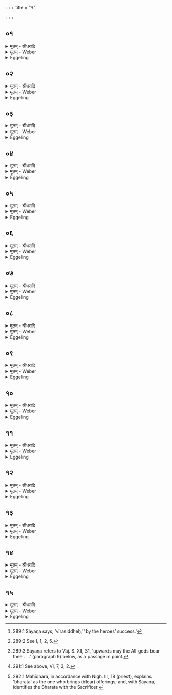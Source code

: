 +++
title = "१"

+++


## ०१
<details><summary>मूलम् - श्रीधरादि</summary>

व्वनीवाह्ये᳘ताग्निं बि᳘भ्रदि᳘त्याहुः॥  
(र्दे) देवाश्चा᳘सुराश्चोभ᳘ये प्राजापत्या᳘ ऽअस्पर्द्धन्त ते᳘ देवा᳘श्चक्रम᳘चरञ्छालम᳘सुरा ऽआसंस्ते᳘ देवा᳘श्चक्रे᳘ण च᳘रन्त ऽएतत्क᳘र्मापश्यंश्चक्रे᳘ण हि वै᳘ देवाश्च᳘रन्त ऽएतत्कर्मा᳘पश्यंस्त᳘स्माद᳘नस ऽएव᳘ पौरोडाशे᳘षु य᳘जूᳫँ᳭ष्य᳘नसो ऽग्नौ[[!!]]॥
</details>

<details><summary>मूलम् - Weber</summary>

वनीवाह्ये᳘ताग्निम् बि᳘भ्रदि᳘त्याहुः॥  
देवाश्चा᳘सुराश्चोभ᳘ये प्राजापत्या᳘ अस्पर्धन्त ते᳘ देवा᳘श्चक्रम᳘चरञ्छालम᳘सुरा आसंस्ते᳘ देवा᳘श्चक्रे᳘ण च᳘रन्त एतत्क᳘मापश्यंश्चक्रे᳘ण हि वै᳘ देवाश्च᳘रन्त एतत्कर्मा᳘पश्यंस्त᳘स्माद᳘नस एव᳘ पौरोडाशे᳘षु य᳘जूंष्य᳘नसो ऽग्नौ᳟॥
</details>

<details><summary>Eggeling</summary>

1. 'Let him drive Agni about while keeping him up, so they say. The gods and the Asuras, both of them sprung from Prajāpati, were contending. The gods drove about on wheels (cars), and the Asuras stayed at home. The gods, while driving about on wheels, saw [^egg_543] this rite (sacrificial performance), for it was indeed in driving about on wheels that they saw this rite: hence it is to the cart that the formulas relate at the (performance with) sacrificial cakes [^egg_544], and to the cart in the building of the fire-altar [^egg_545].

[^egg_543]: 289:1 Sāyaṇa says, 'vīrasiddheḥ,' 'by the heroes’ success.'

[^egg_544]: 289:2 See I, 1, 2, 5.

[^egg_545]: 289:3 Sāyaṇa refers to Vāj. S. XII, 31, 'upwards may the All-gods bear thee . . .' (paragraph 9) below, as a passage in point.
</details>

## ०२
<details><summary>मूलम् - श्रीधरादि</summary>

स यो᳘ व्वनीवाह्य᳘ते॥  
देवान्क᳘र्मणैति दै᳘वᳫँ᳭ हास्य क᳘र्म कृतं᳘ भवत्य᳘थ यो न᳘ व्वनीवाह्यते᳘ ऽसुरान् क᳘र्मणैत्यसुर्यᳫँ᳭ हास्य क᳘र्म कृतं᳘ भवति॥
</details>

<details><summary>मूलम् - Weber</summary>

स यो᳘ वनीवाह्य᳘ते॥  
देवान्क᳘र्मणैति दै᳘वᳫं हास्य क᳘र्म कत᳘म् भवत्य᳘थ यो न᳘ वनीवाह्यते᳘ ऽसुरान्क᳘र्मणैत्यसुर्य᳘ᳫं᳘ हास्य क᳘र्म कृत᳘म् भवति॥
</details>

<details><summary>Eggeling</summary>

2. Now he who drives Agni about goes to the gods by the sacred performance, for divine is the rite performed by him; but he who does not drive him about goes to the Asuras by the sacred performance, for demoniac is the rite performed by him.
</details>

## ०३
<details><summary>मूलम् - श्रीधरादि</summary>

तद्धै᳘क ऽआहुः॥  
स्वयं वा᳘ ऽएष᳘ व्वनीवाहितो᳘ व्विष्णुक्रमैर्व्वा᳘ ऽएष᳘ प्रया᳘ति व्वात्सप्रेणा᳘वस्यती᳘ति न त᳘था व्विद्याद्दै᳘वं वा᳘ ऽअस्य त᳘त्प्रया᳘णं य᳘द्विष्णुक्रमा दै᳘वमवसा᳘नं य᳘द्वात्सप्रम᳘थास्येदं᳘ मानुषं᳘ प्रया᳘णं य᳘दिदं᳘ प्रया᳘ति मानुष᳘मवसा᳘नं य᳘दवस्य᳘ति॥
</details>

<details><summary>मूलम् - Weber</summary>

तद्धै᳘क आहुः॥  
स्वयं वा᳘ एष᳘ वनीवाहितो᳘ विष्णुक्रमैर्वा᳘ एष᳘ प्रया᳘ति वात्सप्रेणा᳘वस्यती᳘ति न त᳘था विद्याद्दै᳘वं वा᳘ अस्य त᳘त्प्रया᳘णं य᳘द्विष्णुक्रमा दै᳘वमवसा᳘नं य᳘द्वात्सप्रम᳘थास्येद᳘म् मानुष᳘म् प्रया᳘णं य᳘दिद᳘म् प्रया᳘ति मानुष᳘मवसा᳘नं य᳘दवस्य᳘ति॥
</details>

<details><summary>Eggeling</summary>

3. Here now some say, 'It is by himself that he (Agni) is driven about; for by the Vishṇu-strides he drives forward, and by the Vātsapra he unyokes.' Let him not think this to be so; for divine (to the gods) is that progress of his, to wit, the Vishṇu-strides; and divine the unyoking, to wit, the Vātsapra. But human would be that progress of his, which he makes in this manner, and human the unyoking he makes.
</details>

## ०४
<details><summary>मूलम् - श्रीधरादि</summary>

प्रजा᳘पतिरे᳘षो ऽग्निः᳘॥  
(रु) उभ᳘यम्वेत᳘त्प्रजा᳘पतिर्य᳘च्च देवा य᳘च्च मनु᳘ष्यास्तद्य᳘द्विष्णुक्रमवात्सप्रे भ᳘वतो य᳘द्वे᳘वास्य दै᳘वᳫँ᳭ रूपं त᳘दस्य ते᳘न सं᳘स्करोत्य᳘थ य᳘द्वनीवाह्य᳘ते य᳘दे᳘वास्य मानुष᳘ᳫँ᳘ रूपं त᳘दस्य ते᳘न सं᳘स्करोति स᳘ ह वा᳘ ऽएतᳫँ᳭ स᳘र्व्वं कृत्स्नं᳘ प्रजा᳘पतिᳫँ᳭ सं᳘स्करोति य᳘ ऽएवं᳘ विद्वा᳘न्वनीवाह्य᳘ते त᳘स्मादु व्वनीवाह्ये᳘तैव[[!!]]॥
</details>

<details><summary>मूलम् - Weber</summary>

प्रजा᳘पतिरेॗषोग्निः᳟॥  
उभ᳘यम्वेत᳘त्प्रजा᳘पतिर्य᳘च्च देवा य᳘च्च मनुॗष्यास्तद्य᳘द्विष्णुक्रमवात्सप्रे भ᳘वतो य᳘द्वॗवास्य दै᳘वं रूपं त᳘दस्य ते᳘न स᳘ᳫं᳘स्करोत्य᳘थ य᳘द्वनीवाह्य᳘ते य᳘देॗवास्य मानुषं᳘ रूपं त᳘दस्यते᳘न स᳘ᳫं᳘स्करोति स᳘ ह वा᳘ एतᳫं स᳘र्वं कृत्स्न᳘म् प्रजा᳘पतिᳫं स᳘ᳫं᳘स्करोति य᳘ एवं᳘ विद्वा᳘न्वनीवाह्य᳘ते त᳘स्मादु वनीवाह्ये᳘तैव᳟॥
</details>

<details><summary>Eggeling</summary>

4. This Agni is Prajāpati; and Prajāpati is both the gods and men. Now when the Vishṇu-strides and the Vātsapra are (performed), he thereby makes up that form of his which is divine; and when he drives him about he thereby makes up that form of his which is human. Verily, then, he who, knowing this, drives him about, makes up that whole and entire Prajāpati: let him therefore by all means drive him (Agni) about.
</details>

## ०५
<details><summary>मूलम् - श्रीधरादि</summary>

स यद᳘हः प्रयास्यन्त्स्यात्[[!!]]॥  
(त्त) तद᳘हरुत्तर᳘तो ऽग्नेः प्राग᳘न ऽउपस्थाप्या᳘थास्मिन्त्समि᳘धमा᳘दधात्येतद्वा᳘ ऽएनं देवा᳘ ऽएष्य᳘न्तं पुर᳘स्ताद᳘न्नेनाप्रीणन्नेत᳘या समि᳘धा त᳘थै᳘वैनमय᳘मेत᳘देष्य᳘न्तं पुर᳘स्ताद᳘न्नेन प्रीणात्येत᳘या समि᳘धा॥
</details>

<details><summary>मूलम् - Weber</summary>

स यद᳘हः प्रयास्यन्त्स्या᳘त्॥  
तद᳘हरुत्तर᳘तो ऽग्नेः प्राग᳘न उपस्थाप्या᳘थास्मिन्त्समि᳘धमा᳘दधात्येतद्वा᳘ एनं देवा᳘ एष्य᳘न्तम् पुर᳘स्ताद᳘न्नेनाप्रीणन्नेत᳘या समि᳘धा त᳘थैॗवैनमय᳘मेत᳘देष्य᳘न्तम् पुर᳘स्ताद᳘न्नेन प्रीणात्येत᳘या समि᳘धा॥
</details>

<details><summary>Eggeling</summary>

5. Now on any day on which he may intend to drive, he gets the chariot placed north of the fire (with the pole) to the east; and puts a kindling-stick on it (the fire); for at that time the gods first regaled him (Agni) with food, with that kindling-stick, when he was about to start: and in like manner does this one now first regale him with food, with that kindling-stick, when he is about to start.
</details>

## ०६
<details><summary>मूलम् - श्रीधरादि</summary>

समि᳘धा ऽग्निं᳘ दुवस्यते᳘ति॥  
समि᳘धा ऽग्निं[[!!]] नमस्यते᳘त्येत᳘द्धृतै᳘र्बोधयता᳘तिथिमा ऽस्मिन्हव्या᳘[[!!]] जुहोतने᳘ति घृतैर᳘ह बोध᳘यता᳘तिथि᳘मो ऽअस्मिह्नव्या᳘नि जुहुते᳘त्येत᳘द्बुद्ध᳘वत्येत्या᳘यै᳘ ह्येनमेत᳘द्बोध᳘यति॥
</details>

<details><summary>मूलम् - Weber</summary>

समि᳘धाग्निं᳘ दुवस्यते᳘ति॥  
समि᳘धाग्निं᳘ नमस्यते᳘त्येत᳘द्घृतै᳘र्बो᳘धयता᳘तिथिमास्मिन्हव्या᳘ जुहोतने᳘ति घृतैर᳘ह बोध᳘यता᳘तिथिॗमो अस्मिन्हव्या᳘नि जुहुते᳘त्येत᳘द्ब्रुद्ध᳘वत्येत्पा᳘यैॗ ह्येनमेत᳘द्बोध᳘यति॥
</details>

<details><summary>Eggeling</summary>

6. [Vāj. S. XII, 30; R̥k S. VIII, 44, 1] 'With fuel serve ye Agni!'--that is, 'with fuel worship ye Agni!'--'with draughts of ghee awake ye the guest, offer ye libations unto him!'--that is, 'with (draughts of) ghee do ye awake the guest, and offer libations unto him!'--with a (verse) containing (the verb) 'awake' he awakens him for the starting.
</details>

## ०७
<details><summary>मूलम् - श्रीधरादि</summary>

(त्य᳘) अ᳘थैनमु᳘द्यच्छति॥  
(त्यु᳘) उ᳘दु त्वा व्वि᳘श्वे देवा ऽअ᳘ग्ने भ᳘रन्तु चि᳘त्तिभिरि᳘ति व्वि᳘श्वे वा᳘ ऽएतम᳘ग्रे देवाश्चि᳘त्तिभिरु᳘दभरन्नेत᳘द्ध्येषां तदा᳘ चित्तमा᳘सीत्त᳘थै᳘वैनमय᳘मेतच्चि᳘त्तिभिरु᳘द्भरत्येत᳘द्ध्यस्य[[!!]] तदा᳘ चित्तं भ᳘वति स᳘ नो भव शिवस्त्व᳘ᳫँ᳘ सुप्र᳘तीको व्विभा᳘वसुरि᳘ति य᳘थैव य᳘जुस्त᳘था ब᳘न्धुस्तं᳘ दक्षिणत ऽउ᳘दञ्चमा᳘दधाति त᳘स्योक्तो ब᳘न्धुः स्थाल्यां गा᳘र्हपत्यᳫँ᳭ समुप्या᳘परमा᳘दधाति स य᳘दि काम᳘येतोपा᳘धिरोहेत्पार्श्वतो᳘ वा व्व्रजेत्॥
</details>

<details><summary>मूलम् - Weber</summary>

अ᳘थैनमु᳘द्यछति॥  
उ᳘दु त्वा वि᳘श्वे देवा अ᳘ग्ने भ᳘रन्तु चि᳘त्तिभिरि᳘ति वि᳘श्वे वा᳘ एतम᳘ग्रे देवाश्चि᳘त्तिभिरु᳘दभरन्नेतॗद्ध्येषां तदा᳘ चित्तमा᳘सीत्त᳘थैॗवैनमय᳘मेतच्चि᳘तिभिरु᳘द्भरत्येतद्ध्य᳘स्य तदा᳘ चित्तम् भ᳘वति स᳘ नो भव शिवस्त्व᳘ᳫं᳘ सुप्र᳘तीको विभा᳘वसुरि᳘ति य᳘थैव य᳘जुस्त᳘था ब᳘न्धुस्तं᳘ दक्षिणत उ᳘दञ्चमा᳘दधाति त᳘स्यो ब᳘न्धु स्थाल्यां गा᳘र्हपत्यᳫं समुप्या᳘परमा᳘दधाति स य᳘दि काम᳘येतोपा᳘धिरोहेत्पार्श्वतो᳘ वा व्रजेत्॥
</details>

<details><summary>Eggeling</summary>

7. He then lifts him (the fire) up, with (Vāj. S. XII, 31), 'Upwards may the All-gods bear thee, O Agni, by their thoughts!'--at the beginning all the gods did indeed bear him upwards by their thoughts, for that (or, he) was then their thought: in like manner does this (Sacrificer) now bear him upwards by his thoughts, for this now is his thought;--'be thou gracious unto us, of fair look, and rich splendour!'--as the text, so its meaning. From the south he places him (Agni) northwards

on (the chariot)--the significance of this has been explained. Having put the Gārhapatya into a pot, he places it on (the chariot) behind (the Āhavanīya, or Ukhya Agni). If he choose, he himself may mount up beside him (Agni), or he may walk by the side (of the chariot).
</details>

## ०८
<details><summary>मूलम् - श्रीधरादि</summary>

(द᳘) अ᳘थानड्वा᳘हौ युनक्ति॥  
दक्षिणमग्रे᳘ ऽथ सव्य᳘मेवं᳘ देव᳘त्रेतर᳘था मानुषे स यां का᳘ञ्च दि᳘शं यास्यन्त्स्यात्प्रा᳘ङेवा᳘ग्रे प्र᳘यायात्प्रा᳘ची हि दि᳘गग्नेः स्वा᳘मेव तद्दि᳘शम᳘नु प्र᳘याति॥
</details>

<details><summary>मूलम् - Weber</summary>

अ᳘थानड्वा᳘हौ युनक्ति॥  
दक्षिणमग्रे᳘ ऽथ सव्य᳘मेवं᳘ देवॗत्रेतर᳘था मानुषे स यां कां᳘ च दि᳘शं यास्यन्त्स्यात्प्रा᳘ङेवा᳘ग्रे प्र᳘यायात्प्रा᳘ची हि दि᳘गग्नेः स्वा᳘मेव तद्दि᳘शम᳘नु प्र᳘याति॥
</details>

<details><summary>Eggeling</summary>

8. He then yokes two oxen, first the right one, then the left one: so (it is done) with the gods, otherwise in human (practice). And in whatever direction he may intend to drive, let him first drive east, for the east is Agni's region: he (Agni) thus proceeds towards his own region.
</details>

## ०९
<details><summary>मूलम् - श्रीधरादि</summary>

प्रे᳘दग्ने ज्यो᳘तिष्मान्याहि॥  
शिवे᳘भिरर्चि᳘भिष्ट्वामि᳘ति प्रे᳘दग्ने त्वं ज्यो᳘तिष्मान्याहि शिवे᳘भिरर्चि᳘भिर्द्दीप्यमानैरि᳘त्येत᳘द्बृह᳘द्भिर्भानु᳘भिर्भा᳘सन्मा᳘ हिᳫँ᳭सीस्त᳘न्वा प्रजा ऽइ᳘ति बृह᳘द्भिरर्चि᳘भिर्द्दी᳘प्यमानैर्मा᳘ हिᳫँ᳭सीरात्म᳘ना प्रजा ऽइ᳘त्येतत्[[!!]]॥
</details>

<details><summary>मूलम् - Weber</summary>

प्रे᳘दग्ने ज्यो᳘तिष्मान्याहि॥  
शिवे᳘भिरर्चि᳘भिष्ट्वामि᳘ति प्रे᳘दग्ने त्वं ज्यो᳘तिष्मान्याहि शिवे᳘भिरर्चि᳘भिर्दी᳘प्यमानैरि᳘त्येत᳘द्बृह᳘द्भिर्भानु᳘भिर्भा᳘सन्मा᳘ हिंसीस्तॗन्वा प्रजा इ᳘ति बृह᳘द्भिरर्चि᳘भिर्दी᳘प्यमानैर्मा᳘ हिंसीरात्म᳘ना प्रजा इ᳘त्येत᳘त्॥
</details>

<details><summary>Eggeling</summary>

9. [Whilst driving thither, he mutters, Vāj. S. XII, 32] 'Go forth, O Agni, brilliant thou with propitious flames!'--that is, 'Brilliant, O Agni, go thou forth with propitious, shining flames!'--'Beaming with great beams injure not my people with thy body!'--that is, 'With great shining flames do not injure my people by thyself!'
</details>

## १०
<details><summary>मूलम् - श्रीधरादि</summary>

(त्स᳘) स᳘ यदा᳘ ऽक्ष ऽउत्स᳘र्जेत्॥  
(द᳘) अ᳘थैतद्य᳘जुर्जपेदसु᳘र्या वा᳘ ऽएषा वाग्या᳘ ऽक्षस्य ता᳘मेत᳘च्छमयति ता᳘मेत᳘द्देवत्रा᳘ करोति॥
</details>

<details><summary>मूलम् - Weber</summary>

स᳘ यदा᳘क्ष उत्स᳘र्जेत्॥  
अ᳘थैतद्य᳘जुर्जपेदसुॗर्या वा᳘ एषा वाग्या᳘क्षस्य ता᳘मेत᳘छमयति ता᳘मेत᳘द्देवत्रा᳘ करोति॥
</details>

<details><summary>Eggeling</summary>

10. Whenever the axle creaks, let him mutter that prayer (Vāj. S. XII, 33); for demoniacal is that voice which is in the axle: he thereby appeases that (voice) and makes it as of the gods.
</details>

## ११
<details><summary>मूलम् - श्रीधरादि</summary>

य᳘द्वे᳘वैतद्य᳘जुर्ज᳘पति॥  
य᳘स्मिन्वै क᳘स्मिंश्चा᳘हिते᳘ ऽक्ष ऽउत्स᳘र्जति त᳘स्यैव सा व्वा᳘ग्भवति तद्य᳘दग्नावा᳘हिते᳘ ऽक्ष ऽउत्स᳘र्जत्यग्ने᳘रेव सा व्वा᳘ग्भवत्यग्नि᳘मेव त᳘द्देवा ऽउ᳘पास्तुवन्नु᳘पामहयंस्त᳘थै᳘वैनमय᳘मेतदुपस्तौत्यु᳘पमहयत्य᳘क्रन्ददग्नि᳘[[!!]] स्तन᳘यन्निव द्यौरि᳘ति त᳘स्योक्तो ब᳘न्धुः॥
</details>

<details><summary>मूलम् - Weber</summary>

य᳘द्वेॗवैतद्य᳘जुर्ज᳘पति॥  
य᳘स्मिन्वै क᳘स्मिंश्चा᳘हिते᳘ ऽक्ष उत्स᳘र्जति त᳘स्यैव सा वा᳘ग्भवति तद्य᳘दग्नावा᳘हिते᳘ ऽक्ष उत्स᳘र्जत्यग्ने᳘रेव सा वा᳘ग्भवत्यग्नि᳘मेव त᳘द्देवा उ᳘पास्तुवन्नु᳘पामहयंस्त᳘थैॗवैनमय᳘मेतदु᳘पस्तौत्यु᳘पमहयत्य᳘क्रन्ददग्नि᳘ स्तन᳘यन्निव द्यौरि᳘ति त᳘स्योक्तो ब᳘न्धुः॥
</details>

<details><summary>Eggeling</summary>

11. And, again, why he mutters that prayer;--with whomsoever, mounted (on a chariot), the axle creaks, this is his own voice: hence when the axle creaks while Agni is mounted, this is the voice of Agni himself. It was Agni indeed whom the gods thereby praised and magnified; and in like manner does this (Sacrificer) thereby praise and magnify him: 'Agni roared like the thundering sky,'--the meaning of this has been explained [^egg_546].

[^egg_546]: 291:1 See above, VI, 7, 3, 2.
</details>

## १२
<details><summary>मूलम् - श्रीधरादि</summary>

स य᳘दि पुरा᳘ व्वसत्यै᳘ व्विमुञ्चेत[[!!]]॥  
(ता᳘) अ᳘नस्ये᳘वाग्निः᳘ स्याद᳘थ यदा᳘ वसत्यै᳘ व्विमुञ्चे᳘त प्राग᳘न ऽउपस्था᳘प्योत्तरत᳘ ऽउद्धत्या᳘वोक्षति य᳘त्रैनमुपावह᳘रति तं᳘ दक्षिणत ऽउ᳘दञ्चमुपा᳘वहरति त᳘स्योक्तो ब᳘न्धुः॥
</details>

<details><summary>मूलम् - Weber</summary>

स य᳘दि पुरा᳘ वसत्यै᳘ विमुञ्चे᳘त॥  
अ᳘नस्येॗवाग्निः᳘ स्याद᳘थ यदा᳘ वसत्यै᳘ विमुञ्चे᳘त प्राग᳘न उपस्था᳘प्योत्तरत᳘ उद्धत्या᳘वोक्षति य᳘त्रैनमुपावह᳘रति तं᳘ दक्षिणत उ᳘दञ्चमुपा᳘वहरति त᳘स्योक्तो ब᳘न्धुः॥
</details>

<details><summary>Eggeling</summary>

12. If he unyokes before (reaching) his dwelling, let the fire remain on the chariot itself; but when he unyokes for (staying at) his dwelling, he stops the chariot (with the pole) to the east; and north of it he raises and sprinkles (a place) where he takes it (the fire) down. He takes it down from south to north: the meaning of this has been explained.
</details>

## १३
<details><summary>मूलम् - श्रीधरादि</summary>

(र᳘) अ᳘थास्मिन्त्समि᳘धमा᳘दधाति॥  
(त्ये) एतद्वा᳘ ऽएनं देवा᳘ ऽईयिवा᳘ᳫँ᳘समुप᳘रिष्टाद᳘न्नेनाप्रीणन्नेत᳘या समि᳘धा त᳘थै᳘वैनमय᳘मेत᳘दीयिवा᳘ᳫँ᳘समुप᳘रिष्टाद᳘न्नेन प्रीणात्येत᳘या समि᳘धा॥
</details>

<details><summary>मूलम् - Weber</summary>

अ᳘थास्मिन्त्समि᳘धमा᳘दधाति॥  
एतद्वा᳘ एनं देवा᳘ ईयिवा᳘ᳫं᳘समुप᳘रिष्टाद᳘न्नेनाप्रीणन्नेत᳘या समि᳘धा त᳘थैॗवैनमय᳘मेत᳘दीयिवा᳘ᳫं᳘समुप᳘रिष्टाद᳘न्नेन प्रीणात्येत᳘या समि᳘धा॥
</details>

<details><summary>Eggeling</summary>

13. He then puts a kindling-stick thereon; for on that occasion the gods regaled him (Agni) with food, with that kindling-stick, after he had travelled: in like manner does this (Sacrificer) now regale him, after he has travelled, with food, with that kindling-stick.
</details>

## १४
<details><summary>मूलम् - श्रीधरादि</summary>

प्र᳘प्राय᳘मग्नि᳘र्भरत᳘स्य शृण्व ऽइ᳘ति॥  
प्रजा᳘पतिर्व्वै᳘ भरतः स᳘ हीदᳫँ᳭ स᳘र्व्वं बिभ᳘र्ति व्वि यत्सू᳘र्यो न रो᳘चते बृहद्भा ऽइ᳘ति व्वि यत्सू᳘र्य ऽइव रो᳘चते बृहद्भा ऽइ᳘त्येत᳘दभि यः᳘ पूरुं पृ᳘तनासु तस्थावि᳘ति पूरु᳘र्ह ना᳘मासुररक्षस᳘मास त᳘मग्निः पृ᳘तनास्वभि᳘तष्ठौ दीदा᳘य दै᳘व्यो ऽअतिथिः शिवो᳘ न ऽइ᳘ति दी᳘प्यमानो दैवो᳘ ऽतिथिः शिवो᳘ न ऽइ᳘त्येत᳘त्स्थित᳘वत्या व्वसत्यै᳘ ह्येनं त᳘त्स्थाप᳘यति॥
</details>

<details><summary>मूलम् - Weber</summary>

प्र᳘ प्राय᳘मग्नि᳘र्भरत᳘स्य शृण्व इ᳘ति॥  
प्रजा᳘पतिर्वै᳘ भरतः सॗ हीदᳫं स᳘र्वम् बिभ᳘र्ति वि यत्सू᳘र्यो न रो᳘चते बृहद्भा इ᳘ति वि यत्सू᳘र्य इव रो᳘चते बृहद्भा इ᳘त्येत᳘दभि यः᳘ पूरुम् पृ᳘तनासु तस्थावि᳘ति पूरु᳘र्ह ना᳘मासुररक्षस᳘मास त᳘मग्निः पृ᳘तनास्वभि᳘तष्ठौ दीदा᳘य दै᳘व्यो अतिथिः शिवो᳘ न इ᳘ति दी᳘प्यमानो दैवो᳘ ऽतिथिः शिवो᳘ न इ᳘त्येत᳘त्स्थित᳘वत्या वसत्यैॗ ह्येनं त᳘त्स्थाप᳘यति॥
</details>

<details><summary>Eggeling</summary>

14. [He puts it on, with Vāj. S. XII, 34; R̥k S. VII, 8, 4] 'Far, far famed is this Agni of the Bharata (tribe),'--the Bharata [^egg_547], doubtless, is Prajāpati, for he sustains (bhar) this entire (universe);--'that his great light shineth brightly, as the sun,'--that is, 'that, like the sun, his great light shines brightly;'--'he who overthrew Pūru in battles,'--Pūru, by name, was an Āsura-Rakshas: him Agni overthrew (abhi-sthā) in battles;--'blazed up hath the divine guest, gracious unto us;'--that is, 'being kindled, the divine guest is gracious to us.' With a (verse) containing (the verb) 'sthā' (he performs), for he thereby makes him stop (sthā) for (staying at) his home.

[^egg_547]: 292:1 Mahīdhara, in accordance with Nigh. III, 18 (priest), explains 'bharata' as the one who brings (blear) offerings; and, with Sāyaṇa, identifies the Bharata with the Sacrificer.
</details>

## १५
<details><summary>मूलम् - श्रीधरादि</summary>

(त्य) अथा᳘तः सम्प᳘देव᳘॥  
समि᳘धं प्रथमेना᳘दधात्यु᳘द्यच्छत्ये᳘केन प्र᳘यात्ये᳘केना᳘क्षमे᳘केना᳘नुमन्त्रयते समि᳘धमेव᳘ पञ्चमेना᳘दधाति तत्प᳘ञ्च प᳘ञ्चचितिको ऽग्निः प᳘ञ्च ऽर्त᳘वः संव्वत्सरः᳘ संव्वत्स᳘रो ऽग्निर्या᳘वानग्निर्या᳘वत्यस्य मा᳘त्रा ता᳘वत्त᳘द्भवति॥
</details>
<details><summary>मूलम् - Weber</summary>

अथा᳘तः सम्प᳘देव᳟॥  
समि᳘धम् प्रथमेना᳘दधात्यु᳘द्यछत्ये᳘केन प्र᳘यात्ये᳘केना᳘क्षमे᳘केना᳘नुमन्त्रयते समि᳘धमेव᳘ पञएमेना᳘दधाति तत्प᳘ञ्च प᳘ञ्चचितिको ऽग्निः प᳘ञ्च ऽर्त᳘वः संवत्सरः᳘ संवत्सॗरो ऽग्निर्या᳘वानग्निर्या᳘वत्यस्य मा᳘त्रा ता᳘वत्त᳘द्भवति॥
</details>
<details><summary>Eggeling</summary>

15. Now, then, the (symbolic) correspondence,--with the first (formula) he puts on a kindling-stick, with one he lifts him up, with one he starts, with one he addresses the axle, with the fifth he puts on a

kindling-stick, that makes five,--of five layers consists the fire-altar, five seasons are a year, and the year is Agni: as great as Agni is, as great as is his measure, so great does this become.
</details>

